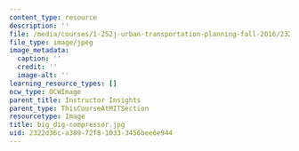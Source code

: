 ```yaml
---
content_type: resource
description: ''
file: /media/courses/1-252j-urban-transportation-planning-fall-2016/2322d36ca38972f810333456bee6e944_big_dig-compressor.jpg
file_type: image/jpeg
image_metadata:
  caption: ''
  credit: ''
  image-alt: ''
learning_resource_types: []
ocw_type: OCWImage
parent_title: Instructor Insights
parent_type: ThisCourseAtMITSection
resourcetype: Image
title: big_dig-compressor.jpg
uid: 2322d36c-a389-72f8-1033-3456bee6e944
---
```

